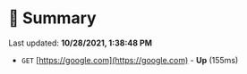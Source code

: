 # 📖 Summary
Last updated: **10/28/2021, 1:38:48 PM**

- `GET` [https://google.com](https://google.com) - **Up** (155ms)
